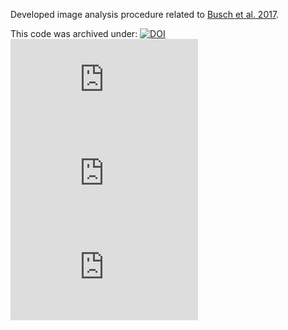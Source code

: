 Developed image analysis procedure related to [Busch et al. 2017](https://doi.org/10.3389/fmars.2017.00166 'Busch et al. 2017').

This code was archived under: [![DOI](https://zenodo.org/badge/177217745.svg)](https://zenodo.org/badge/latestdoi/177217745) [![GitHub license](https://badgen.net/github/license/Naereen/Strapdown.js)](https://github.com/Naereen/StrapDown.js/blob/master/LICENSE) [![Latest release](https://badgen.net/github/release/Naereen/Strapdown.js)](https://github.com/Naereen/Strapdown.js/releases) [![Citation Badge](https://api.juleskreuer.eu/citation-badge.php?doi=doi.org/10.3389/fmars.2017.00166)](https://juleskreuer.eu/projekte/citation-badge/)
